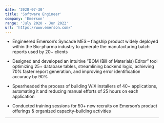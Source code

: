 ```yaml
---
date: '2020-07-30'
title: 'Software Engineer'
company: 'Emerson'
range: 'July 2020 - Jun 2022'
url: 'https://www.emerson.com/'
---
```



- Engineered Emerson’s Syncade MES – flagship product widely deployed within the Bio-pharma industry to generate the manufacturing batch reports used by 20+ clients

- Designed and developed an intuitive ”BOM (Bill of Materials) Editor” tool optimizing 25+ database tables, streamlining backend logic, achieving 70% faster report generation, and improving error identification accuracy by 90%

- Spearheaded the process of building WiX installers of 40+ applications, automating it and reducing manual efforts of 25 hours on each application

- Conducted training sessions for 50+ new recruits on Emerson’s product offerings & organized capacity-building activities

---
